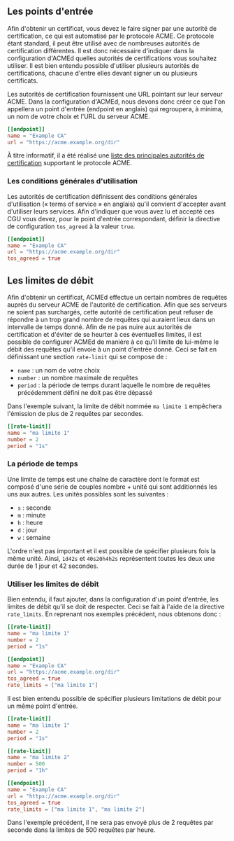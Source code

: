
[//]: # (Copyright 2019-2020 Rodolphe Bréard <rodolphe@breard.tf>)

[//]: # (Copying and distribution of this file, with or without modification,)
[//]: # (are permitted in any medium without royalty provided the copyright)
[//]: # (notice and this notice are preserved.  This file is offered as-is,)
[//]: # (without any warranty.)


## Les points d'entrée

Afin d'obtenir un certificat, vous devez le faire signer par une autorité de certification, ce qui est automatisé par le protocole ACME. Ce protocole étant standard, il peut être utilisé avec de nombreuses autorités de certification différentes. Il est donc nécessaire d'indiquer dans la configuration d'ACMEd quelles autorités de certifications vous souhaitez utiliser. Il est bien entendu possible d'utiliser plusieurs autorités de certifications, chacune d'entre elles devant signer un ou plusieurs certificats.

Les autorités de certification fournissent une URL pointant sur leur serveur ACME. Dans la configuration d'ACMEd, nous devons donc créer ce que l'on appellera un point d'entrée (endpoint en anglais) qui regroupera, à minima, un nom de votre choix et l'URL du serveur ACME.

``` toml
[[endpoint]]
name = "Example CA"
url = "https://acme.example.org/dir"
```

À titre informatif, il a été réalisé une [liste des principales autorités de certification](Autorités-de-certification) supportant le protocole ACME.


### Les conditions générales d'utilisation

Les autorités de certification définissent des conditions générales d'utilisation (« terms of service » en anglais) qu'il convient d'accepter avant d'utiliser leurs services. Afin d'indiquer que vous avez lu et accepté ces CGU vous devez, pour le point d'entrée correspondant, définir la directive de configuration `tos_agreed` à la valeur `true`.

``` toml
[[endpoint]]
name = "Example CA"
url = "https://acme.example.org/dir"
tos_agreed = true
```


## Les limites de débit

Afin d'obtenir un certificat, ACMEd effectue un certain nombres de requêtes auprès du serveur ACME de l'autorité de certification. Afin que ses serveurs ne soient pas surchargés, cette autorité de certification peut refuser de répondre à un trop grand nombre de requêtes qui auraient lieux dans un intervalle de temps donné. Afin de ne pas nuire aux autorités de certification et d'éviter de se heurter à ces éventuelles limites, il est possible de configurer ACMEd de manière à ce qu'il limite de lui-même le débit des requêtes qu'il envoie à un point d'entrée donné. Ceci se fait en définissant une section `rate-limit` qui se compose de :

- `name` : un nom de votre choix
- `number` : un nombre maximale de requêtes
- `period` : la période de temps durant laquelle le nombre de requêtes précédemment défini ne doit pas être dépassé

Dans l'exemple suivant, la limite de débit nommée `ma limite 1` empêchera l'émission de plus de 2 requêtes par secondes.

``` toml
[[rate-limit]]
name = "ma limite 1"
number = 2
period = "1s"
```

### La période de temps

Une limite de temps est une chaîne de caractère dont le format est composé d'une série de couples nombre + unité qui sont additionnés les uns aux autres. Les unités possibles sont les suivantes :

- `s` : seconde
- `m` : minute
- `h` : heure
- `d` : jour
- `w` : semaine

L'ordre n'est pas important et il est possible de spécifier plusieurs fois la même unité. Ainsi, `1d42s` et `40s20h4h2s` représentent toutes les deux une durée de 1 jour et 42 secondes.

### Utiliser les limites de débit

Bien entendu, il faut ajouter, dans la configuration d'un point d'entrée, les limites de débit qu'il se doit de respecter. Ceci se fait à l'aide de la directive `rate_limits`. En reprenant nos exemples précédent, nous obtenons donc :

``` toml
[[rate-limit]]
name = "ma limite 1"
number = 2
period = "1s"

[[endpoint]]
name = "Example CA"
url = "https://acme.example.org/dir"
tos_agreed = true
rate_limits = ["ma limite 1"]
```

Il est bien entendu possible de spécifier plusieurs limitations de débit pour un même point d'entrée.

``` toml
[[rate-limit]]
name = "ma limite 1"
number = 2
period = "1s"

[[rate-limit]]
name = "ma limite 2"
number = 500
period = "1h"

[[endpoint]]
name = "Example CA"
url = "https://acme.example.org/dir"
tos_agreed = true
rate_limits = ["ma limite 1", "ma limite 2"]
```

Dans l'exemple précédent, il ne sera pas envoyé plus de 2 requêtes par seconde dans la limites de 500 requêtes par heure.
